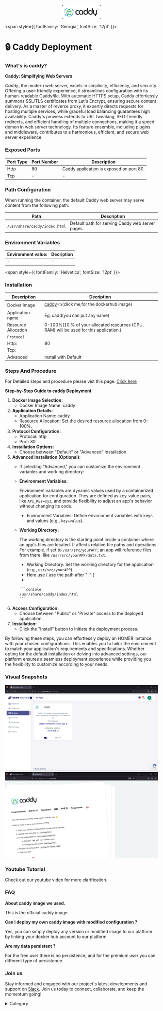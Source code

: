 <p align="center">
  <img src="/img/ssc.jpg" alt="Alt Text" width="25%"/>
</p> 


<span style={{ fontFamily: 'Georgia', fontSize: '12pt' }}>

# 🔒 Caddy Deployment

### What's is caddy?

**Caddy: Simplifying Web Servers**

*Caddy*, the modern web server, excels in simplicity, efficiency, and security. Offering a user-friendly experience, it streamlines configuration with its human-readable Caddyfile. With automatic HTTPS setup, Caddy effortlessly summons SSL/TLS certificates from Let's Encrypt, ensuring secure content delivery. As a master of reverse proxy, it expertly directs requests for hosting multiple services, while graceful load balancing guarantees high availability. Caddy's prowess extends to URL tweaking, SEO-friendly redirects, and efficient handling of multiple connections, making it a speed demon in web server technology. Its feature ensemble, including plugins and middleware, contributes to a harmonious, efficient, and secure web server experience.

### Exposed Ports

| Port Type | Port Number | Description                               |
| --------- | ----------- | ----------------------------------------- |
| Http      | 80          | Caddy application is exposed on port 80.  |
| Tcp       | -           | -             |

### Path Configuration

When running the container, the default Caddy web server may serve content from the following path:

| Path                            | Description                                     |
| ------------------------------- | ----------------------------------------------- |
| `/usr/share/caddy/index.html`   | Default path for serving Caddy web server pages. |


### Environment Variables


|   **Environment value:**          | Decription                                                                                                               | 
| --------------------- | ------                                                                                                                   | 
|-       |  -                              |

</span>


<span style={{ fontFamily: 'Helvetica', fontSize: '12pt' }}>

### Installation

|  Description          | Decription                                                                                                               | 
| --------------------- | ------                                                                                                                   | 
| Docker Image          |   [caddy](https://hub.docker.com/\_/caddy)👈(click me,for the dockerhub image)                       |
| Application name      |  Eg: cadd(you can put any name)                                                                                        | 
| Resource Allocation   |  0-100%(10 % of your allocated resources (CPU, RAM) will be used for this application.)                                  | 
| `Protocol`            |                                                                                                                          | 
|  Http:                | 80                                                                                                                     |
|  Tcp:                 |                                                                                                                          | 
|    Advanced           |    Install with Default                                                                                                  |


### Steps And Procedure

For Detailed steps and procedure please vist this page: [Click here](https://techscaleinfinite.github.io/introduction/cloud-float/Steps%20and%20procedure)


**Step-by-Step Guide to caddy Deployment**

1. **Docker Image Selection:**
   * Docker Image Name: caddy
2. **Application Details:**
   * Application Name: caddy
   * Resource Allocation: Set the desired resource allocation from 0-100%.
3. **Protocol Configuration:**
   * Protocol: http
   * Port: 80
4. **Installation Options:**
   * Choose between "Default" or "Advanced" installation.
5. **Advanced Installation (Optional):**
   * If selecting "Advanced," you can customize the environment variables and working directory:
   *   **Environment Variables:**

       Environment variables are dynamic values used by a containerized application for configuration. They are defined as key-value pairs, like `API_KEY=xyz`, and provide flexibility to adjust an app's behavior without changing its code.

       * Environment Variables: Define environment variables with keys and values (e.g., `key=value`).
   *   **Working Directory:**

       The working directory is the starting point inside a container where an app's files are located. It affects relative file paths and operations. For example, if set to `/usr/src/yourAPP`, an app will reference files from there, like `/usr/src/yourAPP/data.txt`.

       * Working Directory: Set the working directory for the application (e.g., `usr/src/yourAPP`).
       * Here use ( use the path after   " :"  )
       *

           ```console
           /usr/share/caddy/index.html
           ```
6. **Access Configuration:**
   * Choose between "Public" or "Private" access to the deployed application.
7. **Installation:**
   * Click the "Install" button to initiate the deployment process.

By following these steps, you can effortlessly deploy an HOMER instance with your chosen configurations. This enables you to tailor the environment to match your application's requirements and specifications. Whether opting for the default installation or delving into advanced settings, our platform ensures a seamless deployment experience while providing you the flexibility to customize according to your needs.

### Visual Snapshots
![Alt Text](/img/ve3.jpg)
![Alt Text](/img/fef3.jpg)


### Youtube Tutorial&#x20;

Check out our youtube video for more clarification.



### FAQ

**About caddy image we used.**

This is the official caddy image.

**Can I deploy my own caddy image with modified configuration ?**

Yes, you can simply deploy any version or modified image to our platform by linking your docker hub account to our platform.

**Are my data persistent ?**

For the free user there is no persistence, and for the premium user you can different type of persistence.

### Join us

Stay informed and engaged with our project's latest developments and support on [Slack](https://app.slack.com/client/T04QS32JX6E/C04QKEWE146). Join us today to connect, collaborate, and keep the momentum going!

<details>

<summary>Category</summary>

Kubernetes, cloud computing, DevOps, cloud services, hosting platform, container orchestration, cloud infrastructure, cloud deployment, cloud management, cloud technology, cloud solutions, caddy

</details>

</span>


